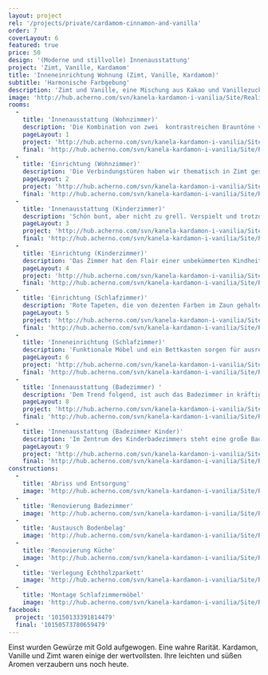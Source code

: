 ```yaml
---
layout: project
rel: '/projects/private/cardamom-cinnamon-and-vanilla'
order: 7
coverLayout: 6
featured: true
price: 50
design: '(Moderne und stillvolle) Innenausstattung'
project: 'Zimt, Vanille, Kardamom'
title: 'Inneneinrichtung Wohnung (Zimt, Vanille, Kardamom)'
subtitle: 'Harmonische Farbgebung'
description: 'Zimt und Vanille, eine Mischung aus Kakao und Vanillezucker. Dazu einen Klecks Erdbeersorbet. Dieses Rezept ist unsere Inspiration für eine wahrhaft köstliche Interior.'
image: 'http://hub.acherno.com/svn/kanela-kardamon-i-vanilia/Site/Realizacia/01-4.jpg'
rooms:
  -
    title: 'Innenausstattung (Wohnzimmer)'
    description: 'Die Kombination von zwei  kontrastreichen Brauntöne verleihen diesem Raum eine warme und gemütliche Note, die durch den Einsatz von Latextapeten und Textil in Einklag gebracht wird.'
    pageLayout: 1
    project: 'http://hub.acherno.com/svn/kanela-kardamon-i-vanilia/Site/3D/01-h_f.jpg'
    final: 'http://hub.acherno.com/svn/kanela-kardamon-i-vanilia/Site/Realizacia/02-6.jpg'
  -
    title: 'Einrichtung (Wohnzimmer)'
    description: 'Die Verbindungstüren haben wir thematisch in Zimt gestrichen. Um diese Verbindung zu realisieren haben wir keine Muhe gescheut und eine Zwischenwand verschoben.'
    pageLayout: 2
    project: 'http://hub.acherno.com/svn/kanela-kardamon-i-vanilia/Site/3D/02-h_f.jpg'
    final: 'http://hub.acherno.com/svn/kanela-kardamon-i-vanilia/Site/Realizacia/02-6.jpg'
  -
    title: 'Innenausstattung (Kinderzimmer)'
    description: 'Schön bunt, aber nicht zu grell. Verspielt und trotzdem praktisch mit ausreichend Stauraum für alle Spielsachen.'
    pageLayout: 3
    project: 'http://hub.acherno.com/svn/kanela-kardamon-i-vanilia/Site/3D/03-d_f.bmp'
    final: 'http://hub.acherno.com/svn/kanela-kardamon-i-vanilia/Site/Realizacia/03-2.jpg'
  -
    title: 'Einrichtung (Kinderzimmer)'
    description: 'Das Zimmer hat den Flair einer unbekümmerten Kindheit.'
    pageLayout: 4
    project: 'http://hub.acherno.com/svn/kanela-kardamon-i-vanilia/Site/3D/04-d_f.bmp'
    final: 'http://hub.acherno.com/svn/kanela-kardamon-i-vanilia/Site/Realizacia/04-1A.jpg'
  -
    title: 'Einrichtung (Schlafzimmer)'
    description: 'Rote Tapeten, die von dezenten Farben im Zaun gehalten werden. Die großzügigen Spiegelschränke schaffen zusätzlich Raum und Licht.'
    pageLayout: 5
    project: 'http://hub.acherno.com/svn/kanela-kardamon-i-vanilia/Site/3D/05-s_f.jpg'
    final: 'http://hub.acherno.com/svn/kanela-kardamon-i-vanilia/Site/Realizacia/05-17.jpg'
  -
    title: 'Inneneinrichtung (Schlafzimmer)'
    description: 'Funktionale Möbel und ein Bettkasten sorgen für ausreichend Platz für deine Bettwäsche. '
    pageLayout: 6
    project: 'http://hub.acherno.com/svn/kanela-kardamon-i-vanilia/Site/3D/06-s_f.jpg'
    final: 'http://hub.acherno.com/svn/kanela-kardamon-i-vanilia/Site/Realizacia/06-16.jpg'
  - 
    title: 'Innenausstattung (Badezimmer) '
    description: 'Dem Trend folgend, ist auch das Badezimmer in kräftigem  Kardamonrot gehalten. Dusche, Waschplatz und WC – fertig ist das Bad.'
    pageLayout: 8
    project: 'http://hub.acherno.com/svn/kanela-kardamon-i-vanilia/Site/3D/08-b2_f.jpg'
    final: 'http://hub.acherno.com/svn/kanela-kardamon-i-vanilia/Site/Realizacia/08-15.jpg'
  -
    title: 'Innenausstattung (Badezimmer Kinder)'
    description: 'Im Zentrum des Kinderbadezimmers steht eine große Badewanne, die zum Platschen aufruft. Bunte Farbklekse setzten sich, vom sonnigen Gelb der Fließen ab.'
    pageLayout: 9
    project: 'http://hub.acherno.com/svn/kanela-kardamon-i-vanilia/Site/3D/07-b_f.jpg'
    final: 'http://hub.acherno.com/svn/kanela-kardamon-i-vanilia/Site/Realizacia/07-12.jpg'
constructions:
  - 
    title: 'Abriss und Entsorgung'
    image: 'http://hub.acherno.com/svn/kanela-kardamon-i-vanilia/Site/Remonti/IMG_2224.JPG'
  - 
    title: 'Renovierung Badezimmer'
    image: 'http://hub.acherno.com/svn/kanela-kardamon-i-vanilia/Site/Remonti/IMG_2989.JPG'
  - 
    title: 'Austausch Bodenbelag'
    image: 'http://hub.acherno.com/svn/kanela-kardamon-i-vanilia/Site/Remonti/IMG_3226.JPG'
  - 
    title: 'Renovierung Küche'
    image: 'http://hub.acherno.com/svn/kanela-kardamon-i-vanilia/Site/Remonti/IMG_2232.JPG'
  - 
    title: 'Verlegung Echtholzparkett'
    image: 'http://hub.acherno.com/svn/kanela-kardamon-i-vanilia/Site/Remonti/IMG_4328.JPG'
  - 
    title: 'Montage Schlafzimmermöbel'
    image: 'http://hub.acherno.com/svn/kanela-kardamon-i-vanilia/Site/Remonti/IMG_5051.JPG'
facebook:
  project: '10150133391814479'
  final: '10150573780659479'
---
```

Einst wurden Gewürze mit Gold aufgewogen. Eine wahre Rarität. Kardamon, Vanille und Zimt waren einige der wertvollsten. Ihre leichten und süßen Aromen verzaubern uns noch heute. 